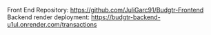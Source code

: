 Front End Repository: https://github.com/JuliGarc91/Budgtr-Frontend
Backend  render deployment: https://budgtr-backend-u1ul.onrender.com/transactions